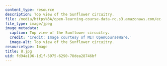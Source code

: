 ```yaml
---
content_type: resource
description: Top view of the Sunflower circuitry.
file: /media/https%3A/open-learning-course-data-rc.s3.amazonaws.com/ec-s06-practical-electronics-fall-2004/fd94a1961d1f5975629078dea28746bf_8.jpg
file_type: image/jpeg
image_metadata:
  caption: Top view of the Sunflower circuitry.
  credit: 'Credit: Image courtesy of MIT OpenCourseWare.'
  image-alt: Top view of the Sunflower circuitry.
resourcetype: Image
title: 8.jpg
uid: fd94a196-1d1f-5975-6290-78dea28746bf
---
```

